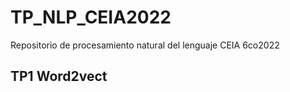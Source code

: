 # TP_NLP_CEIA2022
Repositorio de procesamiento natural del lenguaje CEIA 6co2022


## TP1 Word2vect
